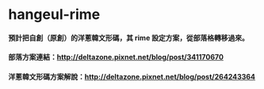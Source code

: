 # hangeul-rime
#### 預計把自創（原創）的洋蔥韓文形碼，其 rime 設定方案，從部落格轉移過來。
#### 部落方案連結：http://deltazone.pixnet.net/blog/post/341170670
#### 洋蔥韓文形碼方案解說：http://deltazone.pixnet.net/blog/post/264243364

